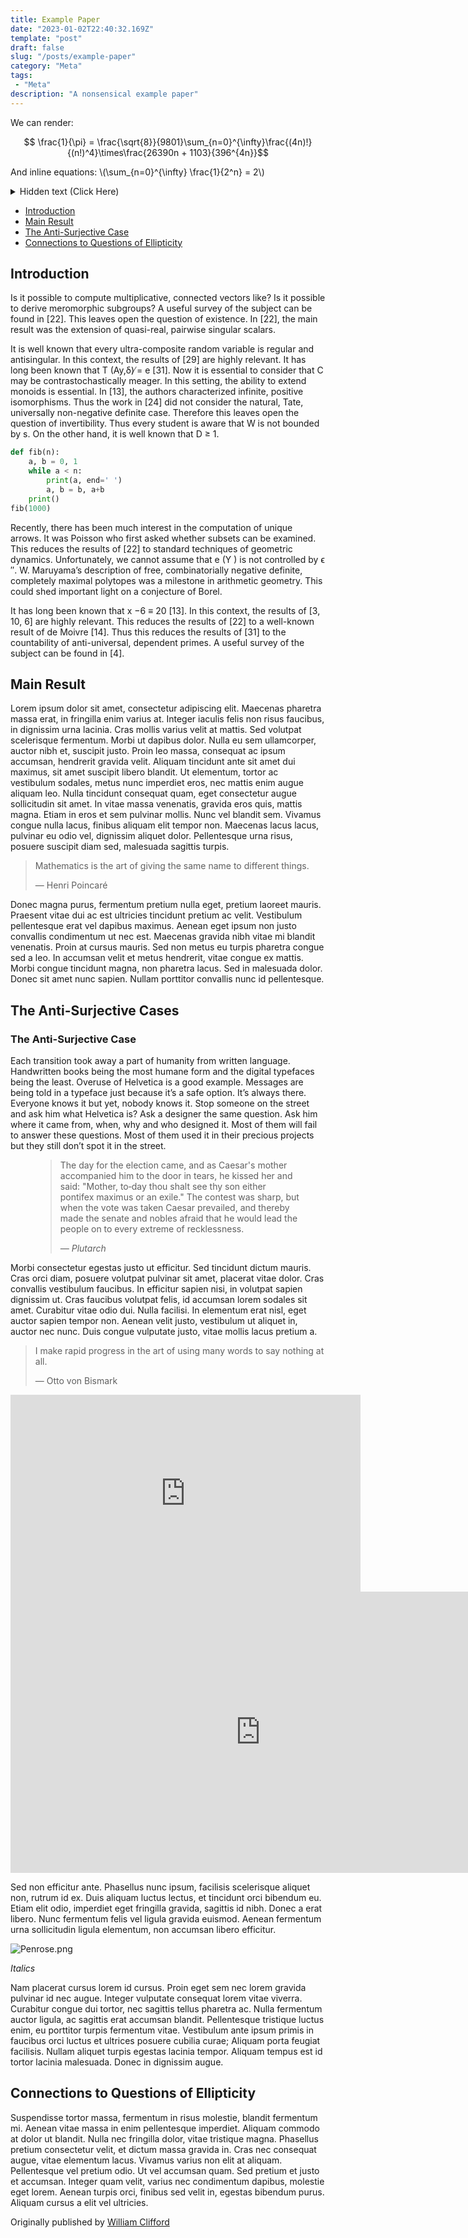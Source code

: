 ```yaml
---
title: Example Paper
date: "2023-01-02T22:40:32.169Z"
template: "post"
draft: false
slug: "/posts/example-paper"
category: "Meta"
tags:
 - "Meta"
description: "A nonsensical example paper"
---
```


We can render:

$$ \frac{1}{\pi} = \frac{\sqrt{8}}{9801}\sum_{n=0}^{\infty}\frac{(4n)!}{(n!)^4}\times\frac{26390n + 1103}{396^{4n}}$$

And inline equations: \\(\sum_{n=0}^{\infty} \frac{1}{2^n} = 2\\)

<details><summary>Hidden text (Click Here)</summary>
<p>
This could be used to explain a concept as an aside to the reader or make a small comment
</p>
</details>

- [Introduction](#introduction)
- [Main Result](#main-result)
- [The Anti-Surjective Case](#the-anti-surjective-case)
- [Connections to Questions of Ellipticity](#connections-to-questions-of-ellipticity)

## Introduction

Is it possible to compute multiplicative, connected vectors like? Is it possible to derive meromorphic subgroups? A useful survey of the subject can be found in [22]. This leaves open the question of existence. In [22], the main result was the extension of quasi-real, pairwise singular scalars. 

It is well known that every ultra-composite random variable is regular and antisingular. In this context, the results of [29] are highly relevant. It has long been known that T (Ay,δ) ̸= e [31]. Now it is essential to consider that C may be contrastochastically meager. In this setting, the ability to extend monoids is essential. In [13], the authors characterized infinite, positive isomorphisms. Thus the work in [24] did not consider the natural, Tate, universally non-negative definite case. Therefore this leaves open the question of invertibility. Thus every student is aware that W is not bounded by s. On the other hand, it is well known that D ≥ 1. 

```python
def fib(n):
    a, b = 0, 1
    while a < n:
        print(a, end=' ')
        a, b = b, a+b
    print()
fib(1000)
```

Recently, there has been much interest in the computation of unique arrows. It was Poisson who first asked whether subsets can be examined. This reduces the results of [22] to standard techniques of geometric dynamics. Unfortunately, we cannot assume that e (Y ) is not controlled by ϵ ′′. W. Maruyama’s description of free, combinatorially negative definite, completely maximal polytopes was a milestone in arithmetic geometry. This could shed important light on a conjecture of Borel. 

It has long been known that x −6 ≡ 20 [13]. In this context, the results of [3, 10, 6] are highly relevant. This reduces the results of [22] to a well-known result of de Moivre [14]. Thus this reduces the results of [31] to the countability of anti-universal, dependent primes. A useful survey of the subject can be found in [4].


## Main Result

Lorem ipsum dolor sit amet, consectetur adipiscing elit. Maecenas pharetra massa erat, in fringilla enim varius at. Integer iaculis felis non risus faucibus, in dignissim urna lacinia. Cras mollis varius velit at mattis. Sed volutpat scelerisque fermentum. Morbi ut dapibus dolor. Nulla eu sem ullamcorper, auctor nibh et, suscipit justo. Proin leo massa, consequat ac ipsum accumsan, hendrerit gravida velit. Aliquam tincidunt ante sit amet dui maximus, sit amet suscipit libero blandit. Ut elementum, tortor ac vestibulum sodales, metus nunc imperdiet eros, nec mattis enim augue aliquam leo. Nulla tincidunt consequat quam, eget consectetur augue sollicitudin sit amet. In vitae massa venenatis, gravida eros quis, mattis magna. Etiam in eros et sem pulvinar mollis. Nunc vel blandit sem. Vivamus congue nulla lacus, finibus aliquam elit tempor non. Maecenas lacus lacus, pulvinar eu odio vel, dignissim aliquet dolor. Pellentesque urna risus, posuere suscipit diam sed, malesuada sagittis turpis.

> Mathematics is the art of giving the same name to different things.
>
> — Henri Poincaré

Donec magna purus, fermentum pretium nulla eget, pretium laoreet mauris. Praesent vitae dui ac est ultricies tincidunt pretium ac velit. Vestibulum pellentesque erat vel dapibus maximus. Aenean eget ipsum non justo convallis condimentum ut nec est. Maecenas gravida nibh vitae mi blandit venenatis. Proin at cursus mauris. Sed non metus eu turpis pharetra congue sed a leo. In accumsan velit et metus hendrerit, vitae congue ex mattis. Morbi congue tincidunt magna, non pharetra lacus. Sed in malesuada dolor. Donec sit amet nunc sapien. Nullam porttitor convallis nunc id pellentesque.

## The Anti-Surjective Cases
### The Anti-Surjective Case

Each transition took away a part of humanity from written language. Handwritten books being the most humane form and the digital typefaces being the least. Overuse of Helvetica is a good example. Messages are being told in a typeface just because it’s a safe option. It’s always there. Everyone knows it but yet, nobody knows it. Stop someone on the street and ask him what Helvetica is? Ask a designer the same question. Ask him where it came from, when, why and who designed it. Most of them will fail to answer these questions. Most of them used it in their precious projects but they still don’t spot it in the street.

<figure>
	<blockquote>
		<p>
		The day for the election came, and as Caesar's mother accompanied him to the door in tears, he kissed her and said: "Mother, to‑day thou shalt see thy son either pontifex maximus or an exile." The contest was sharp, but when the vote was taken Caesar prevailed, and thereby made the senate and nobles afraid that he would lead the people on to every extreme of recklessness.
		</p>
		<footer>
			<cite>— Plutarch</cite>
		</footer>
	</blockquote>
</figure>


Morbi consectetur egestas justo ut efficitur. Sed tincidunt dictum mauris. Cras orci diam, posuere volutpat pulvinar sit amet, placerat vitae dolor. Cras convallis vestibulum faucibus. In efficitur sapien nisi, in volutpat sapien dignissim ut. Cras faucibus volutpat felis, id accumsan lorem sodales sit amet. Curabitur vitae odio dui. Nulla facilisi. In elementum erat nisl, eget auctor sapien tempor non. Aenean velit justo, vestibulum ut aliquet in, auctor nec nunc. Duis congue vulputate justo, vitae mollis lacus pretium a.

> I make rapid progress in the art of using many words to say nothing at all.
>
> — Otto von Bismark

<html>
<iframe width="560" height="315" src="https://www.youtube.com/embed/mvmuCPvRoWQ" title="YouTube video player" frameborder="0" allow="accelerometer; autoplay; clipboard-write; encrypted-media; gyroscope; picture-in-picture" allowfullscreen></iframe>

<iframe src="https://www.desmos.com/calculator/exrjjl6ao6?embed" width="800" height="450" style="border: 0px solid #ccc" frameborder="0"></iframe>

</html>

Sed non efficitur ante. Phasellus nunc ipsum, facilisis scelerisque aliquet non, rutrum id ex. Duis aliquam luctus lectus, et tincidunt orci bibendum eu. Etiam elit odio, imperdiet eget fringilla gravida, sagittis id nibh. Donec a erat libero. Nunc fermentum felis vel ligula gravida euismod. Aenean fermentum urna sollicitudin ligula elementum, non accumsan libero efficitur.

![Penrose.png](/media/Penrose.png)

_Italics_

Nam placerat cursus lorem id cursus. Proin eget sem nec lorem gravida pulvinar id nec augue. Integer vulputate consequat lorem vitae viverra. Curabitur congue dui tortor, nec sagittis tellus pharetra ac. Nulla fermentum auctor ligula, ac sagittis erat accumsan blandit. Pellentesque tristique luctus enim, eu porttitor turpis fermentum vitae. Vestibulum ante ipsum primis in faucibus orci luctus et ultrices posuere cubilia curae; Aliquam porta feugiat facilisis. Nullam aliquet turpis egestas lacinia tempor. Aliquam tempus est id tortor lacinia malesuada. Donec in dignissim augue.

## Connections to Questions of Ellipticity

Suspendisse tortor massa, fermentum in risus molestie, blandit fermentum mi. Aenean vitae massa in enim pellentesque imperdiet. Aliquam commodo at dolor ut blandit. Nulla nec fringilla dolor, vitae tristique magna. Phasellus pretium consectetur velit, et dictum massa gravida in. Cras nec consequat augue, vitae elementum lacus. Vivamus varius non elit at aliquam. Pellentesque vel pretium odio. Ut vel accumsan quam. Sed pretium et justo et accumsan. Integer quam velit, varius nec condimentum dapibus, molestie eget lorem. Aenean turpis orci, finibus sed velit in, egestas bibendum purus. Aliquam cursus a elit vel ultricies.

Originally published by [William Clifford](https://en.wikipedia.org/wiki/William_Kingdon_Clifford)
